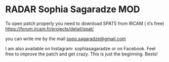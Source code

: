# RADAR Sophia Sagaradze MOD

To open patch properly you need to download SPAT5 from IRCAM ( it’s free) https://forum.ircam.fr/projects/detail/spat/

you can write me by the mail sopo.sagaradze@gmail.com

I am also available on Instagram: sophiasagaradze or on Facebook. 
Feel free to improve the patch and get crazy. This is just the beginning. 
Bests! 

